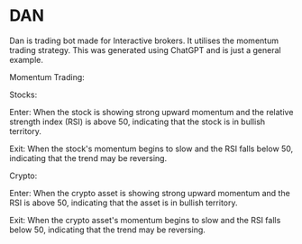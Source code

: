 # DAN
Dan is trading bot made for Interactive brokers. It utilises the momentum trading strategy. This was generated using ChatGPT and is just a general example.

Momentum Trading:

Stocks:

Enter: When the stock is showing strong upward momentum and the relative strength index (RSI) is above 50, indicating that the stock is in bullish territory.

Exit: When the stock's momentum begins to slow and the RSI falls below 50, indicating that the trend may be reversing.

Crypto:

Enter: When the crypto asset is showing strong upward momentum and the RSI is above 50, indicating that the asset is in bullish territory.

Exit: When the crypto asset's momentum begins to slow and the RSI falls below 50, indicating that the trend may be reversing.
